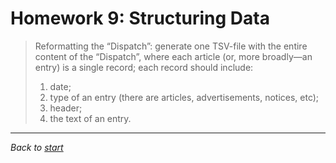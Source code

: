# Homework 9: Structuring Data

> Reformatting the “Dispatch”: generate one TSV-file with the entire content of the “Dispatch”, where each article (or, more broadly—an entry) is a single record; each record should include:
> 1. date;
> 2. type of an entry (there are articles, advertisements, notices, etc);
> 3. header;
> 4. the text of an entry.



****

_Back to [start](https://elisabethluif.github.io/)_
